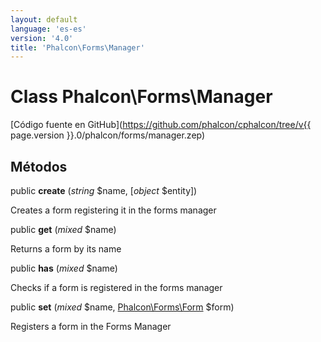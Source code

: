 ```yaml
---
layout: default
language: 'es-es'
version: '4.0'
title: 'Phalcon\Forms\Manager'
---
```


# Class **Phalcon\Forms\Manager**

[Código fuente en GitHub](https://github.com/phalcon/cphalcon/tree/v{{ page.version }}.0/phalcon/forms/manager.zep)

## Métodos

public **create** (*string* $name, [*object* $entity])

Creates a form registering it in the forms manager

public **get** (*mixed* $name)

Returns a form by its name

public **has** (*mixed* $name)

Checks if a form is registered in the forms manager

public **set** (*mixed* $name, [Phalcon\Forms\Form](Phalcon_Forms_Form) $form)

Registers a form in the Forms Manager